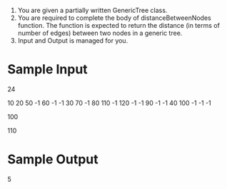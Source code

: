 1. You are given a partially written GenericTree class.
2. You are required to complete the body of distanceBetweenNodes function. The function is expected to return the distance (in terms of number of edges) between two nodes in a generic tree.
3. Input and Output is managed for you. 



# Sample Input

24

10 20 50 -1 60 -1 -1 30 70 -1 80 110 -1 120 -1 -1 90 -1 -1 40 100 -1 -1 -1

100

110

# Sample Output

5